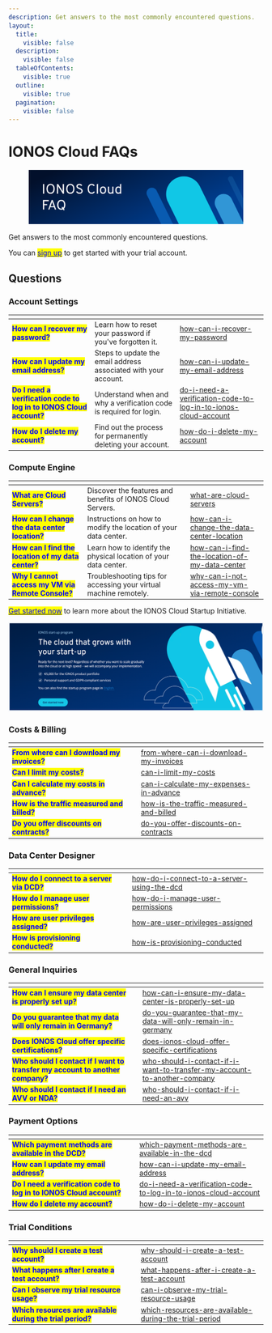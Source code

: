 ```yaml
---
description: Get answers to the most commonly encountered questions.
layout:
  title:
    visible: false
  description:
    visible: false
  tableOfContents:
    visible: true
  outline:
    visible: true
  pagination:
    visible: false
---
```


# IONOS Cloud FAQs

<figure><img src="images/faq-banner.svg" alt=""><figcaption></figcaption></figure>

Get answers to the most commonly encountered questions.

You can [<mark style="color:blue;">sign up</mark>](https://cloud.ionos.com/compute/signup) to get started with your trial account.

## Questions

### Account Settings

<table data-view="cards">
  <thead>
    <tr>
      <th></th>
      <th></th>
      <th data-hidden data-card-target data-type="content-ref"></th>
    </tr>
  </thead>
  <tbody>
    <tr>
      <td><mark style="color:blue;"><strong>How can I recover my password?</strong></mark></td>
      <td>Learn how to reset your password if you've forgotten it.</td>
      <td><a href="general-information/frequently-asked-questions/account-settings.md#how-can-i-recover-my-password">how-can-i-recover-my-password</a></td>
    </tr>
    <tr>
      <td><mark style="color:blue;"><strong>How can I update my email address?</strong></mark></td>
      <td>Steps to update the email address associated with your account.</td>
      <td><a href="general-information/frequently-asked-questions/account-settings.md#how-can-i-update-my-email-address">how-can-i-update-my-email-address</a></td>
    </tr>
    <tr>
      <td><mark style="color:blue;"><strong>Do I need a verification code to log in to IONOS Cloud account?</strong></mark></td>
      <td>Understand when and why a verification code is required for login.</td>
      <td><a href="general-information/frequently-asked-questions/account-settings.md#do-i-need-a-verification-code-to-log-in-to-ionos-cloud-account">do-i-need-a-verification-code-to-log-in-to-ionos-cloud-account</a></td>
    </tr>
    <tr>
      <td><mark style="color:blue;"><strong>How do I delete my account?</strong></mark></td>
      <td>Find out the process for permanently deleting your account.</td>
      <td><a href="general-information/frequently-asked-questions/account-settings.md#how-do-i-delete-my-account">how-do-i-delete-my-account</a></td>
    </tr>
  </tbody>
</table>

### Compute Engine

<table data-view="cards">
  <thead>
    <tr>
      <th></th>
      <th></th>
      <th data-hidden data-card-target data-type="content-ref"></th>
    </tr>
  </thead>
  <tbody>
    <tr>
      <td><mark style="color:blue;"><strong>What are Cloud Servers?</strong></mark></td>
      <td>Discover the features and benefits of IONOS Cloud Servers.</td>
      <td><a href="general-information/frequently-asked-questions/compute-engine.md#what-are-cloud-servers">what-are-cloud-servers</a></td>
    </tr>
    <tr>
      <td><mark style="color:blue;"><strong>How can I change the data center location?</strong></mark></td>
      <td>Instructions on how to modify the location of your data center.</td>
      <td><a href="general-information/frequently-asked-questions/compute-engine.md#how-can-i-change-the-data-center-location">how-can-i-change-the-data-center-location</a></td>
    </tr>
    <tr>
      <td><mark style="color:blue;"><strong>How can I find the location of my data center?</strong></mark></td>
      <td>Learn how to identify the physical location of your data center.</td>
      <td><a href="general-information/frequently-asked-questions/compute-engine.md#how-can-i-find-the-location-of-my-data-center">how-can-i-find-the-location-of-my-data-center</a></td>
    </tr>
    <tr>
      <td><mark style="color:blue;"><strong>Why I cannot access my VM via Remote Console?</strong></mark></td>
      <td>Troubleshooting tips for accessing your virtual machine remotely.</td>
      <td><a href="general-information/frequently-asked-questions/compute-engine.md#why-can-i-not-access-my-virtual-machine-vm-via-the-remote-console">why-can-i-not-access-my-vm-via-remote-console</a></td>
    </tr>
  </tbody>
</table>

[<mark style="color:blue;">Get started now</mark>](https://cloud.ionos.de/startup-programm#contact) to learn more about the IONOS Cloud Startup Initiative.

![](images/ionos_cloud_startup.png)

### Costs & Billing

<table data-view="cards">
  <thead>
    <tr>
      <th></th>
      <th></th>
      <th data-hidden data-card-target data-type="content-ref"></th>
    </tr>
  </thead>
  <tbody>
    <tr>
      <td><mark style="color:blue;"><strong>From where can I download my invoices?</strong></mark></td>
      <td></td>
      <td><a href="general-information/frequently-asked-questions/costs-and-billing.md#from-where-can-i-download-my-invoices">from-where-can-i-download-my-invoices</a></td>
    </tr>
    <tr>
      <td><mark style="color:blue;"><strong>Can I limit my costs?</strong></mark></td>
      <td></td>
      <td><a href="general-information/frequently-asked-questions/costs-and-billing.md#can-i-limit-my-costs">can-i-limit-my-costs</a></td>
    </tr>
    <tr>
      <td><mark style="color:blue;"><strong>Can I calculate my costs in advance?</strong></mark></td>
      <td></td>
      <td><a href="general-information/frequently-asked-questions/costs-and-billing.md#can-i-calculate-my-expenses-in-advance">can-i-calculate-my-expenses-in-advance</a></td>
    </tr>
    <tr>
      <td><mark style="color:blue;"><strong>How is the traffic measured and billed?</strong></mark></td>
      <td></td>
      <td><a href="general-information/frequently-asked-questions/costs-and-billing.md#how-is-the-traffic-measured-and-billed">how-is-the-traffic-measured-and-billed</a></td>
    </tr>
    <tr>
      <td><mark style="color:blue;"><strong>Do you offer discounts on contracts?</strong></mark></td>
      <td></td>
      <td><a href="general-information/frequently-asked-questions/costs-and-billing.md#do-you-offer-discounts-on-contracts">do-you-offer-discounts-on-contracts</a></td>
    </tr>
  </tbody>
</table>

### Data Center Designer

<table data-view="cards">
  <thead>
    <tr>
      <th></th>
      <th></th>
      <th data-hidden data-card-target data-type="content-ref"></th>
    </tr>
  </thead>
  <tbody>
    <tr>
      <td><mark style="color:blue;"><strong>How do I connect to a server via DCD?</strong></mark></td>
      <td></td>
      <td><a href="general-information/frequently-asked-questions/data-center-designer.md#how-do-i-connect-to-a-server-using-the-dcd">how-do-i-connect-to-a-server-using-the-dcd</a></td>
    </tr>
    <tr>
      <td><mark style="color:blue;"><strong>How do I manage user permissions?</strong></mark></td>
      <td></td>
      <td><a href="general-information/frequently-asked-questions/data-center-designer.md#how-do-i-manage-user-permissions">how-do-i-manage-user-permissions</a></td>
    </tr>
    <tr>
      <td><mark style="color:blue;"><strong>How are user privileges assigned?</strong></mark></td>
      <td></td>
      <td><a href="general-information/frequently-asked-questions/data-center-designer.md#how-are-user-privileges-assigned">how-are-user-privileges-assigned</a></td>
    </tr>
    <tr>
      <td><mark style="color:blue;"><strong>How is provisioning conducted?</strong></mark></td>
      <td></td>
      <td><a href="general-information/frequently-asked-questions/data-center-designer.md#how-is-provisioning-conducted">how-is-provisioning-conducted</a></td>
    </tr>
  </tbody>
</table>

### General Inquiries

<table data-view="cards">
  <thead>
    <tr>
      <th></th>
      <th></th>
      <th data-hidden data-card-target data-type="content-ref"></th>
    </tr>
  </thead>
  <tbody>
    <tr>
      <td><mark style="color:blue;"><strong>How can I ensure my data center is properly set up?</strong></mark></td>
      <td></td>
      <td><a href="general-information/frequently-asked-questions/general-inquiries.md#how-can-i-ensure-my-data-center-is-properly-set-up">how-can-i-ensure-my-data-center-is-properly-set-up</a></td>
    </tr>
    <tr>
      <td><mark style="color:blue;"><strong>Do you guarantee that my data will only remain in Germany?</strong></mark></td>
      <td></td>
      <td><a href="general-information/frequently-asked-questions/general-inquiries.md#do-you-guarantee-that-my-data-will-only-remain-in-germany">do-you-guarantee-that-my-data-will-only-remain-in-germany</a></td>
    </tr>
    <tr>
      <td><mark style="color:blue;"><strong>Does IONOS Cloud offer specific certifications?</strong></mark></td>
      <td></td>
      <td><a href="general-information/frequently-asked-questions/general-inquiries.md#does-ionos-cloud-offer-specific-certifications">does-ionos-cloud-offer-specific-certifications</a></td>
    </tr>
    <tr>
      <td><mark style="color:blue;"><strong>Who should I contact if I want to transfer my account to another company?</strong></mark></td>
      <td></td>
      <td><a href="general-information/frequently-asked-questions/general-inquiries.md#who-should-i-contact-if-i-want-to-transfer-my-account-to-another-company">who-should-i-contact-if-i-want-to-transfer-my-account-to-another-company</a></td>
    </tr>
    <tr>
      <td><mark style="color:blue;"><strong>Who should I contact if I need an AVV or NDA?</strong></mark></td>
      <td></td>
      <td><a href="general-information/frequently-asked-questions/general-inquiries.md#who-should-i-contact-if-i-need-an-auftragsverarbeitungsvertrag-avv">who-should-i-contact-if-i-need-an-avv</a></td>
    </tr>
  </tbody>
</table>

### Payment Options

<table data-view="cards">
  <thead>
    <tr>
      <th></th>
      <th></th>
      <th data-hidden data-card-target data-type="content-ref"></th>
    </tr>
  </thead>
  <tbody>
    <tr>
      <td><mark style="color:blue;"><strong>Which payment methods are available in the DCD?</strong></mark></td>
      <td></td>
      <td><a href="general-information/frequently-asked-questions/payment-options.md#which-payment-methods-are-available-in-the-dcd">which-payment-methods-are-available-in-the-dcd</a></td>
    </tr>
    <tr>
      <td><mark style="color:blue;"><strong>How can I update my email address?</strong></mark></td>
      <td></td>
      <td><a href="general-information/frequently-asked-questions/account-settings.md#how-can-i-update-my-email-address">how-can-i-update-my-email-address</a></td>
    </tr>
    <tr>
      <td><mark style="color:blue;"><strong>Do I need a verification code to log in to IONOS Cloud account?</strong></mark></td>
      <td></td>
      <td><a href="general-information/frequently-asked-questions/account-settings.md#do-i-need-a-verification-code-to-log-in-to-ionos-cloud-account">do-i-need-a-verification-code-to-log-in-to-ionos-cloud-account</a></td>
    </tr>
    <tr>
      <td><mark style="color:blue;"><strong>How do I delete my account?</strong></mark></td>
      <td></td>
      <td><a href="general-information/frequently-asked-questions/account-settings.md#how-do-i-delete-my-account">how-do-i-delete-my-account</a></td>
    </tr>
  </tbody>
</table>

### Trial Conditions

<table data-view="cards">
  <thead>
    <tr>
      <th></th>
      <th></th>
      <th data-hidden data-card-target data-type="content-ref"></th>
    </tr>
  </thead>
  <tbody>
    <tr>
      <td><mark style="color:blue;"><strong>Why should I create a test account?</strong></mark></td>
      <td></td>
      <td><a href="general-information/frequently-asked-questions/trial-conditions.md#why-should-i-create-a-test-account">why-should-i-create-a-test-account</a></td>
    </tr>
    <tr>
      <td><mark style="color:blue;"><strong>What happens after I create a test account?</strong></mark></td>
      <td></td>
      <td><a href="general-information/frequently-asked-questions/trial-conditions.md#what-happens-after-i-create-a-test-account">what-happens-after-i-create-a-test-account</a></td>
    </tr>
    <tr>
      <td><mark style="color:blue;"><strong>Can I observe my trial resource usage?</strong></mark></td>
      <td></td>
      <td><a href="general-information/frequently-asked-questions/trial-conditions.md#can-i-observe-my-trial-resource-usage">can-i-observe-my-trial-resource-usage</a></td>
    </tr>
    <tr>
      <td><mark style="color:blue;"><strong>Which resources are available during the trial period?</strong></mark></td>
      <td></td>
      <td><a href="general-information/frequently-asked-questions/trial-conditions.md#which-resources-are-available-during-the-trial-period">which-resources-are-available-during-the-trial-period</a></td>
    </tr>
  </tbody>
</table>
